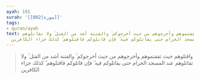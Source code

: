 ```yaml
---
ayah: 191
surah: '[[002|سورة]]'
tags:
- quran/ayah
text: واقتلوهم حيث ثقفتموهم وأخرجوهم من حيث أخرجوكم ۚ والفتنة أشد من القتل ۚ ولا تقاتلوهم
  عند المسجد الحرام حتى يقاتلوكم فيه ۖ فإن قاتلوكم فاقتلوهم ۗ كذلك جزاء الكافرين
---
```

> واقتلوهم حيث ثقفتموهم وأخرجوهم من حيث أخرجوكم ۚ والفتنة أشد من القتل ۚ ولا تقاتلوهم عند المسجد الحرام حتى يقاتلوكم فيه ۖ فإن قاتلوكم فاقتلوهم ۗ كذلك جزاء الكافرين
